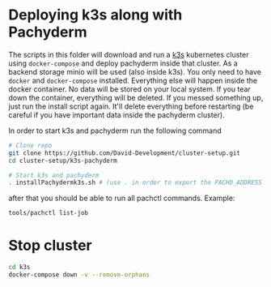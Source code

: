 # Deploying k3s along with Pachyderm

The scripts in this folder will download and run a [k3s](https://github.com/rancher/k3s) kubernetes cluster using `docker-compose` and deploy pachyderm inside that cluster. As a backend storage minio will be used (also inside k3s). You only need to have `docker` and `docker-compose` installed. Everything else will happen inside the docker container. No data will be stored on your local system. If you tear down the container, everything will be deleted. If you messed something up, just run the install script again. It'll delete everything before restarting (be careful if you have important data inside the pachyderm cluster).


In order to start k3s and pachyderm run the following command

```bash 
# Clone repo
git clone https://github.com/David-Development/cluster-setup.git
cd cluster-setup/k3s-pachyderm

# Start k3s and pachyderm
. installPachydermk3s.sh # (use . in order to export the PACHD_ADDRESS automatically)
```

after that you should be able to run all pachctl commands. Example:

```bash
tools/pachctl list-job
```


# Stop cluster

```bash
cd k3s
docker-compose down -v --remove-orphans
```


